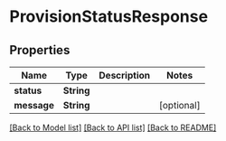 # ProvisionStatusResponse

## Properties
Name | Type | Description | Notes
------------ | ------------- | ------------- | -------------
**status** | **String** |  | 
**message** | **String** |  | [optional] 

[[Back to Model list]](../README.md#documentation-for-models) [[Back to API list]](../README.md#documentation-for-api-endpoints) [[Back to README]](../README.md)


